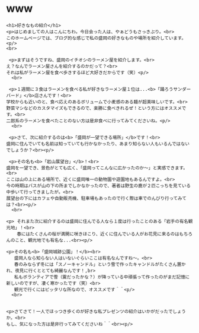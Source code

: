 # www
<html lang="ja">
  <head>
    <meta charset="UTF-8">
    <title>盛岡の好きなものをブログ的にゆるーく紹介</title>
  </head>
  <body>
    
    <h1>好きなもの紹介</h1>
    <p>はじめましての人はこんにちわ。今日会った人は、やぁどうもさっきぶり。<br>
    このホームページでは、ブログ的な感じで私の盛岡の好きなものや場所を紹介しています。<p/>
    <br>
    
     <p>まずはそうですね、盛岡のイチオシのラーメン屋を紹介します。<br>
    え？なんでラーメン屋さんを紹介するのかだって？<br>
    それは私がラーメン屋を食べ歩きするほど大好きだからです（笑）<p/>
      <br>
    
     <p>１週間に３食はラーメンを食べる私が好きなラーメン屋１位は...<b>「踊ろうサンダーバード」</b>店さんです！<br>
    学校からも近いのと、食べ応えのあるボリュームで小麦感のある麺が超美味しいです。<br>
    野菜マシなどのカスタマイズもできるので、楽勝に食べきれるぜ！という方にはオススメです。<br>
    二郎系のラーメンを食べたことのない方は是非食べに行ってみてくださいね。<p/>
      <br>
    
     <p>さて、次に紹介するのは<b>「盛岡が一望できる場所」</b>です！<br>
    盛岡に住んでいても名前は知っていても行かなかったり、あまり知らない人もいるんではないでしょうか？<br><p/>
    
     <p>その名も<b>「岩山展望台」</b>！<br>
    盛岡を一望でき、景色がとても広く、「盛岡ってこんなに広かったのか～」と実感できます。<br>
    ここは山の上にある場所で、近くに盛岡唯一の動物園や遊園地もあるんですよ。<br>
    今の時期はバスが山の下の所までしかなかったので、著者は野生の鹿が２匹こっちを見ている中歩いて行ってきましたが。<br>
    展望台の下にはカフェや自動販売機、駐車場もあったので行く際は車でのんびり行ってみては？<br><p/>
      <br>
    
    <p> それまた次に紹介するのは盛岡に住んでる人なら１度は行ったことのある「岩手の有名観光地」！<br>
        春にはたくさんの桜が満開に咲きほこり、近くに住んでいる人がお花見に来るのはもちろんのこと、観光地でも有名な...<br><p/>
        
    <p>その名も<b>「盛岡城跡公園」！</b><br>
       盛岡人なら知らない人はいないぐらいここは有名なんですね～。<br>
       春のみならず冬には「スノーキャンドル」という雪で作ったキャンドルがたくさん置かれ、夜見に行くととても綺麗なんです！,br>
       私もボランティアで雪（霙だったかな？）が降っている中頑張って作ったのがまだ記憶に新しいのですが、凄く寒かったです（笑）<br>
       観光で行くにはピッタリな所なので、オススメです＾＾<p/>
      <br>
    
    
    <p>さてさて！一人でほっつき歩くのが好きな私プレゼンツの紹介はいかがだったでしょうか。<br>
    もし、気になった方は是非行ってみてくださいね＾＾<br><p/>
  </body>
</html>

 
